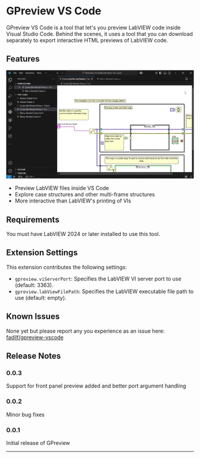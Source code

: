 # GPreview VS Code

GPreview VS Code is a tool that let's you preview LabVIEW code inside Visual Studio Code. Behind the scenes, it uses a tool that you can download separately to export interactive HTML previews of LabVIEW code.

## Features

![GPreview VS Code Demo](images/GPreview%20Demo.webp)

- Preview LabVIEW files inside VS Code
- Explore case structures and other multi-frame structures
- More interactive than LabVIEW's printing of VIs

## Requirements

You must have LabVIEW 2024 or later installed to use this tool.

## Extension Settings

This extension contributes the following settings:

* `gpreview.viServerPort`: Specifies the LabVIEW VI server port to use (default: 3363).
* `gpreview.labViewFilePath`: Specifies the LabVIEW executable file path to use (default: empty).

## Known Issues

None yet but please report any you experience as an issue here: [fadilf/gpreview-vscode](https://github.com/fadilf/gpreview-vscode)

## Release Notes

### 0.0.3

Support for front panel preview added and better port argument handling

### 0.0.2

Minor bug fixes

### 0.0.1

Initial release of GPreview

---